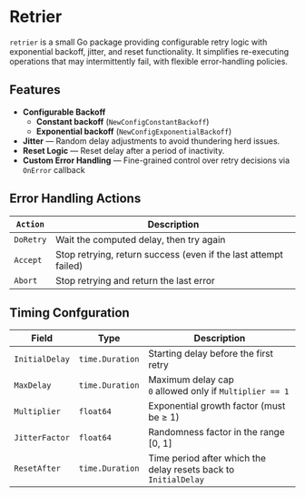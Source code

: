 # Retrier

`retrier` is a small Go package providing configurable retry logic with exponential backoff, jitter, and reset functionality. It simplifies re-executing operations that may intermittently fail, with flexible error-handling policies.

## Features

- **Configurable Backoff**
  - **Constant backoff** (`NewConfigConstantBackoff`)
  - **Exponential backoff** (`NewConfigExponentialBackoff`)
- **Jitter** — Random delay adjustments to avoid thundering herd issues.
- **Reset Logic** — Reset delay after a period of inactivity.
- **Custom Error Handling** — Fine-grained control over retry decisions via `OnError` callback

## Error Handling Actions

| `Action`  | Description                                                     |
| --------- | --------------------------------------------------------------- |
| `DoRetry` | Wait the computed delay, then try again                         |
| `Accept`  | Stop retrying, return success (even if the last attempt failed) |
| `Abort`   | Stop retrying and return the last error                         |

## Timing Confguration

| Field          | Type            | Description                                                     |
| -------------- | --------------- | --------------------------------------------------------------- |
| `InitialDelay` | `time.Duration` | Starting delay before the first retry                           |
| `MaxDelay`     | `time.Duration` | Maximum delay cap<br>`0` allowed only if `Multiplier == 1`      |
| `Multiplier`   | `float64`       | Exponential growth factor (must be ≥ 1)                         |
| `JitterFactor` | `float64`       | Randomness factor in the range \[0, 1]                          |
| `ResetAfter`   | `time.Duration` | Time period after which the delay resets back to `InitialDelay` |
